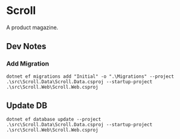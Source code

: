 # Scroll

A product magazine.

## Dev Notes

### Add Migration
`dotnet ef migrations add "Initial" -o ".\Migrations" --project .\src\Scroll.Data\Scroll.Data.csproj --startup-project .\src\Scroll.Web\Scroll.Web.csproj`

## Update DB
`dotnet ef database update --project .\src\Scroll.Data\Scroll.Data.csproj --startup-project .\src\Scroll.Web\Scroll.Web.csproj`